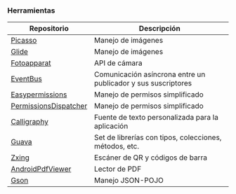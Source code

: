 ### Herramientas
Repositorio | Descripción
-|-
[Picasso](https://github.com/square/picasso) | Manejo de imágenes
[Glide](https://github.com/bumptech/glide) | Manejo de imágenes
[Fotoapparat](https://github.com/Fotoapparat/Fotoapparat) | API de cámara
[EventBus](https://github.com/greenrobot/EventBus) | Comunicación asíncrona entre un publicador y sus suscriptores
[Easypermissions](https://github.com/googlesamples/easypermissions) | Manejo de permisos simplificado
[PermissionsDispatcher](https://github.com/permissions-dispatcher/PermissionsDispatcher) | Manejo de permisos simplificado
[Calligraphy](https://github.com/chrisjenx/Calligraphy) | Fuente de texto personalizada para la aplicación
[Guava](https://github.com/google/guava) | Set de librerías con tipos, colecciones, métodos, etc.
[Zxing](https://github.com/zxing/zxing) | Escáner de QR y códigos de barra
[AndroidPdfViewer](https://github.com/barteksc/AndroidPdfViewer) | Lector de PDF
[Gson](https://github.com/google/gson) | Manejo JSON-POJO
